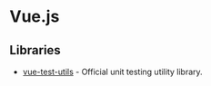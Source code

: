 # Vue.js

## Libraries

-   [vue-test-utils](https://vue-test-utils.vuejs.org/) - Official unit testing utility library. 
